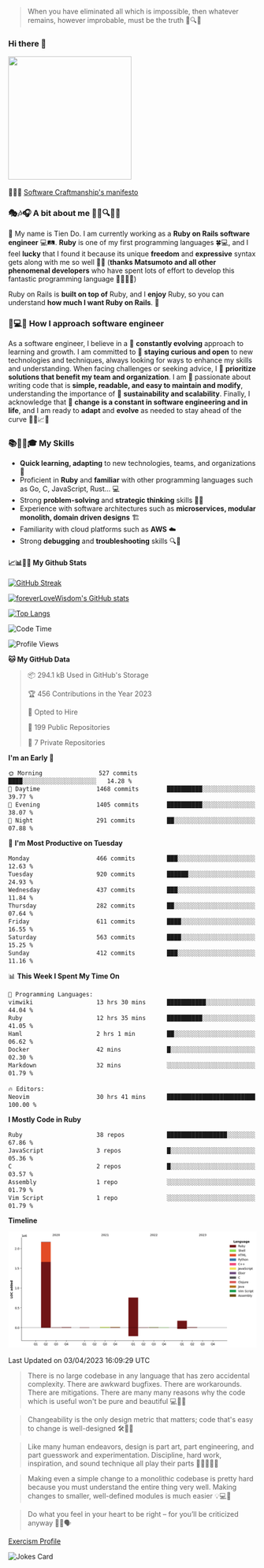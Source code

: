 > When you have eliminated all which is impossible, then whatever remains, however improbable, must be the truth 🤔🔍💡
### Hi there 👋

<!--
**foreverLoveWisdom/foreverLoveWisdom** is a ✨ _special_ ✨ repository because its `README.md` (this file) appears on your GitHub profile.

Here are some ideas to get you started:

- 🔭 I’m currently working on ...
- 🌱 I’m currently learning ...
- 👯 I’m looking to collaborate on ...
- 🤔 I’m looking for help with ...
- 💬 Ask me about ...
- 📫 How to reach me: ...
- 😄 Pronouns: ...
- ⚡ Fun fact: ...
-->

<img src="https://codecondo.com/wp-content/uploads/2017/09/railslogo.png" width="250" height="250">

 📜🔨🌟 [Software Craftmanship's manifesto](http://manifesto.softwarecraftsmanship.org/)

### 🎭🎶🎧 A bit about me 🕵️‍♀️🔍🕵️‍♂️
👋 My name is Tien Do. I am currently working as a **Ruby on Rails software engineer** 💻🛤️. **Ruby** is one of my first programming languages 🍀💻, and I feel **lucky** that I found it because its unique **freedom** and **expressive** syntax gets along with me so well 🤗💬 (**thanks Matsumoto and all other phenomenal developers** who have spent lots of effort to develop this fantastic programming language 🙏👨‍💻🌟)

Ruby on Rails is **built on top of** Ruby, and I **enjoy** Ruby, so you can understand **how much I want Ruby on Rails**. 🤩

### 🤔💻🔨 How I approach software engineer
As a software engineer, I believe in a 🔄 **constantly evolving** approach to learning and growth. I am committed to 🤔 **staying curious and open** to new technologies and techniques, always looking for ways to enhance my skills and understanding. When facing challenges or seeking advice, I 👥  **prioritize solutions that benefit my team and organization**. I am 🎉 passionate about writing code that is **simple, readable, and easy to maintain and modify**, understanding the importance of 🌱 **sustainability and scalability**. Finally, I acknowledge that 🌊 **change is a constant in software engineering and in life**, and I am ready to **adapt** and **evolve** as needed to stay ahead of the curve 🏃‍♂️📈🔄

### 📚🧑‍💻🎓 My Skills
- **Quick learning, adapting** to new technologies, teams, and organizations 🚀
- Proficient in **Ruby** and **familiar** with other programming languages such as Go, C, JavaScript, Rust... 💻
- Strong **problem-solving** and **strategic thinking** skills 🤔💡
- Experience with software architectures such as **microservices, modular monolith, domain driven designs** 🏗️
- Familiarity with cloud platforms such as **AWS** ☁️ 
- Strong **debugging** and **troubleshooting** skills 🔍🐞

#### 📈📊👨‍💻  My Github Stats

[![GitHub Streak](https://github-readme-streak-stats.herokuapp.com/?user=foreverLoveWisdom&theme=dracula)](https://git.io/streak-stats)
&nbsp;
&nbsp;

[![foreverLoveWisdom's GitHub stats](https://github-readme-stats.vercel.app/api?username=foreverLoveWisdom&show_icons=true&theme=react&count_private=true)](https://github.com/anuraghazra/github-readme-stats)

[![Top Langs](https://github-readme-stats.vercel.app/api/top-langs/?username=foreverLoveWisdom&show_icons=true&theme=vue-dark)](https://github.com/anuraghazra/github-readme-stats)

<!--START_SECTION:waka-->
![Code Time](http://img.shields.io/badge/Code%20Time-1%2C785%20hrs%2011%20mins-blue)

![Profile Views](http://img.shields.io/badge/Profile%20Views-0-blue)

**🐱 My GitHub Data** 

> 📦 294.1 kB Used in GitHub's Storage 
 > 
> 🏆 456 Contributions in the Year 2023
 > 
> 💼 Opted to Hire
 > 
> 📜 199 Public Repositories 
 > 
> 🔑 7 Private Repositories 
 > 
**I'm an Early 🐤** 

```text
🌞 Morning                527 commits         ████░░░░░░░░░░░░░░░░░░░░░   14.28 % 
🌆 Daytime                1468 commits        ██████████░░░░░░░░░░░░░░░   39.77 % 
🌃 Evening                1405 commits        ██████████░░░░░░░░░░░░░░░   38.07 % 
🌙 Night                  291 commits         ██░░░░░░░░░░░░░░░░░░░░░░░   07.88 % 
```
📅 **I'm Most Productive on Tuesday** 

```text
Monday                   466 commits         ███░░░░░░░░░░░░░░░░░░░░░░   12.63 % 
Tuesday                  920 commits         ██████░░░░░░░░░░░░░░░░░░░   24.93 % 
Wednesday                437 commits         ███░░░░░░░░░░░░░░░░░░░░░░   11.84 % 
Thursday                 282 commits         ██░░░░░░░░░░░░░░░░░░░░░░░   07.64 % 
Friday                   611 commits         ████░░░░░░░░░░░░░░░░░░░░░   16.55 % 
Saturday                 563 commits         ████░░░░░░░░░░░░░░░░░░░░░   15.25 % 
Sunday                   412 commits         ███░░░░░░░░░░░░░░░░░░░░░░   11.16 % 
```


📊 **This Week I Spent My Time On** 

```text
💬 Programming Languages: 
vimwiki                  13 hrs 30 mins      ███████████░░░░░░░░░░░░░░   44.04 % 
Ruby                     12 hrs 35 mins      ██████████░░░░░░░░░░░░░░░   41.05 % 
Haml                     2 hrs 1 min         ██░░░░░░░░░░░░░░░░░░░░░░░   06.62 % 
Docker                   42 mins             █░░░░░░░░░░░░░░░░░░░░░░░░   02.30 % 
Markdown                 32 mins             ░░░░░░░░░░░░░░░░░░░░░░░░░   01.79 % 

🔥 Editors: 
Neovim                   30 hrs 41 mins      █████████████████████████   100.00 % 
```

**I Mostly Code in Ruby** 

```text
Ruby                     38 repos            █████████████████░░░░░░░░   67.86 % 
JavaScript               3 repos             █░░░░░░░░░░░░░░░░░░░░░░░░   05.36 % 
C                        2 repos             █░░░░░░░░░░░░░░░░░░░░░░░░   03.57 % 
Assembly                 1 repo              ░░░░░░░░░░░░░░░░░░░░░░░░░   01.79 % 
Vim Script               1 repo              ░░░░░░░░░░░░░░░░░░░░░░░░░   01.79 % 
```



**Timeline**

![Lines of Code chart](https://raw.githubusercontent.com/foreverLoveWisdom/foreverLoveWisdom/main/assets/bar_graph.png)


 Last Updated on 03/04/2023 16:09:29 UTC
<!--END_SECTION:waka-->


> There is no large codebase in any language that has zero accidental complexity. There are awkward bugfixes. There are workarounds. There are mitigations.
> There are many many reasons why the code which is useful won't be pure and beautiful 💻🐞🤔

> Changeability is the only design metric that matters; code that's easy to change is well-designed 🛠️🔄🎨

> Like many human endeavors, design is part art, part engineering, and part guesswork and experimentation. Discipline, hard work, inspiration, and sound technique all play their parts 🎨🧑‍💻🔬🧪

> Mak­ing even a sim­ple change to a mono­lith­ic code­base is pret­ty hard because you must under­stand the entire thing very well. Mak­ing changes to small­er, well-defined mod­ules is much easier 💡💻🤔
 
 > Do what you feel in your heart to be right – for you’ll be criticized anyway 💖🙏🗣️ 
 
[Exercism Profile](https://exercism.org/profiles/foreverLoveWisdom)

![Jokes Card](https://readme-jokes.vercel.app/api)
